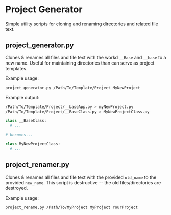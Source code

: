 # Project Generator

Simple utility scripts for cloning and renaming directories and related file text.

## project_generator.py
Clones & renames all files and file text with the workd `__Base` and `__base` to a new name. Useful for maintaining directories than can serve as project templates.

Example usage:

```zsh
project_generator.py /Path/To/Template/Project MyNewProject
```

Example output:

```zsh
/Path/To/Template/Project/__baseApp.py > myNewProject.py
/Path/To/Template/Project/__BaseClass.py > MyNewProjectClass.py
```

```python
class __BaseClass:
  # ...

# becomes...

class MyNewProjectClass:
  # ...

```

## project_renamer.py
Clones & renames all files and file text with the provided `old_name` to the provided `new_name`. This script is destructive -- the old files/directories are destroyed.

Example usage:

```zsh
project_rename.py /Path/To/MyProject MyProject YourProject
```
